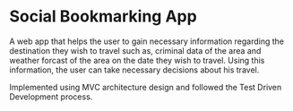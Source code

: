 # Social Bookmarking App

A web app that helps the user to gain necessary information regarding the destination they wish to travel such as, criminal data of the area and weather forcast of the area on the date they wish to travel.
Using this information, the user can take necessary decisions about his travel.

Implemented using MVC architecture design and followed the Test Driven Development process.
